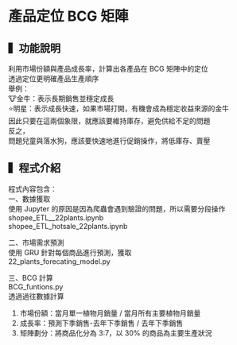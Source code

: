 # 產品定位 BCG 矩陣
## ▍功能說明
利用市場份額與產品成長率，計算出各產品在 BCG 矩陣中的定位<br>
透過定位更明確產品生產順序<br>
舉例：<br>
🐮金牛：表示長期銷售並穩定成長<br>
⭐明星：表示成長快速，如果市場打開，有機會成為穩定收益來源的金牛<br>
因此只要在這兩個象限，就應該要維持庫存，避免供給不足的問題<br>
反之，<br>
問題兒童與落水狗，應該要快速地進行促銷操作，將低庫存、賣壓<br>
## ▍程式介紹
程式內容包含：<br>
一、數據獲取<br>
使用 Jupyter 的原因是因為爬蟲會遇到驗證的問題，所以需要分段操作<br>
shopee_ETL__22plants.ipynb <br>
shopee_ETL_hotsale_22plants.ipynb <br>

二、市場需求預測<br>
使用 GRU 針對每個商品進行預測，獲取<br>
22_plants_forecating_model.py<br>

三、BCG 計算<br>
BCG_funtions.py<br>
透過過往數據計算<br>
1. 市場份額：當月單一植物月銷量 / 當月所有主要植物月銷量<br>
2. 成長率：預測下季銷售-去年下季銷售 / 去年下季銷售<br>
3. 矩陣劃分：將商品化分為 3:7，以 30% 的商品為主要生產狀況<br>
